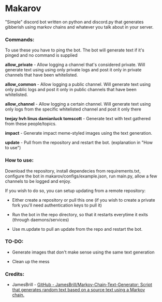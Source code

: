 # Makarov

"Simple" discord bot written on python and discord.py that generates gibberish using markov chains and whatever you talk about in  your server.

### Commands:

To use these you have to ping the bot. The bot will generate text if it's pinged and no command is supplied

**allow_private** - Allow logging a channel that's considered private. Will generate text using using only private logs and post it only in private channels that have been whitelisted.

**allow_common** - Allow logging a public channel. Will generate text using only public logs and post it only in public channels that have been whitelisted.

**allow_channel** - Allow logging a certain channel. Will generate text using only logs from the specific whitelisted channel and post it only there

**teejay hvh linus damianluck tomscott** - Generate text with text gathered from these people/topics.

**impact** - Generate impact meme-styled images using the text generation.

**update** - Pull from the repository and restart the bot. (explanation in "How to use")


### How to use:

Download the repository, install dependecies from requirements.txt, configure the bot in makarov/configs/example.json, run main.py, allow a few channels to be logged and enjoy.

If you wish to do so, you can setup updating from a remote repository:

- Either create a repository or pull this one (if you wish to create a private fork you'll need authentication keys to pull it)

- Run the bot in the repo directory, so that it restarts everytime it exits (through daemons/services)

- Use m.update to pull an update from the repo and restart the bot.

### TO-DO:

- Generate images that don't make sense using the same text generation
  
- Clean up the mess
  

### Credits:

- JamesBrill - [GitHub - JamesBrill/Markov-Chain-Text-Generator: Script that generates random text based on a source text using a Markov chain.](https://github.com/JamesBrill/Markov-Chain-Text-Generator)

